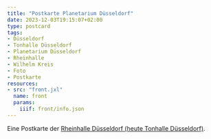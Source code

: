 ```yaml
---
title: "Postkarte Planetarium Düsseldorf"
date: 2023-12-03T19:15:07+02:00
type: postcard
tags:
- Düsseldorf
- Tonhalle Düsseldorf
- Planetarium Düsseldorf
- Rheinhalle
- Wilhelm Kreis
- Foto
- Postkarte
resources:
- src: "front.jxl"
  name: front
  params:
    iiif: front/info.json
---
```


Eine Postkarte der [Rheinhalle Düsseldorf (heute Tonhalle Düsseldorf)](https://de.wikipedia.org/wiki/Tonhalle_D%C3%BCsseldorf).
